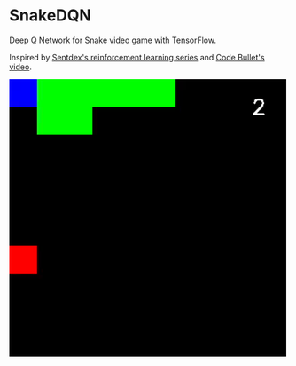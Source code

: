 # SnakeDQN
Deep Q Network for Snake video game with TensorFlow.

Inspired by [Sentdex's reinforcement learning series](https://www.youtube.com/playlist?list=PLQVvvaa0QuDezJFIOU5wDdfy4e9vdnx-7) and [Code Bullet's video](https://www.youtube.com/watch?v=-NJ9frfAWRo).

<img src="./gif/snake_demo.gif" height="500">
